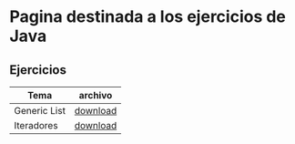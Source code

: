 # Pagina destinada  a los ejercicios de Java

## Ejercicios

| Tema | archivo |
| ----- | ------ |
| Generic List | [download](https://braslyn.github.io/Ejercicios/Java/ListaG.zip) |
| Iteradores | [download](https://braslyn.github.io/Ejercicios/Java/Iteradores.zip) |